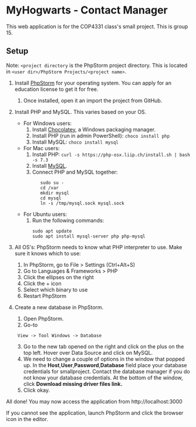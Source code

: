 # MyHogwarts - Contact Manager
This web application is for the COP4331 class's small project. This is group 15.

## Setup
Note: `<project directory` is the PhpStorm project directory. This is located in `<user dir>/PhpStorm Projects/<project name>`.
1. Install [PhpStorm](https://www.jetbrains.com/phpstorm/) for your operating system. You can apply for an education license to get it for free.
    1. Once installed, open it an import the project from GitHub.
2. Install PHP and MySQL. This varies based on your OS.
    + For Windows users:
        1. Install [Chocolatey](https://chocolatey.org/install), a Windows packaging manager.
        2. Install PHP (run in admin PowerShell): `choco install php`
        3. Install MySQL: `choco install mysql`
    + For Mac users:
        1. Install PHP: `curl -s https://php-osx.liip.ch/install.sh | bash -s 7.3`
        2. Install [MySQL](http://dev.mysql.com/downloads/mysql/).
        3. Connect PHP and MySQL together:
            ```shell script
               sudo su -
               cd /var
               mkdir mysql
               cd mysql
               ln -s /tmp/mysql.sock mysql.sock
            ```
    + For Ubuntu users:
        1. Run the following commands:
            ```shell script
            sudo apt update
            sudo apt install mysql-server php php-mysql
            ```
           
3. All OS's: PhpStorm needs to know what PHP interpreter to use. Make sure it knows which to use:
    1. In PhpStorm, go to File > Settings (Ctrl+Alt+S)
    2. Go to Languages & Frameworks > PHP
    3. Click the ellipses on the right
    4. Click the + icon
    5. Select which binary to use
    6. Restart PhpStorm
        
4. Create a new database in PhpStorm.
	1. Open PhpStorm.
	2. Go-to
	```
	 View -> Tool Windows -> Database
	```
	3. Go to the new tab opened on the right and click on the plus on the top left. Hover over Data Source and click on MySQL.
	4. We need to change a couple of options in the window that popped up.
	In the **Host**,**User**,**Password**,**Database** field place your database credentials for smallproject.
	Contact the database manager if you do not know your database credentials.
	At the bottom of the window, click **Download missing driver files link.**
    5. Click okay.

        
All done! You may now access the application from http://localhost:3000

If you cannot see the application, launch PhpStorm and click the browser icon in the editor.
